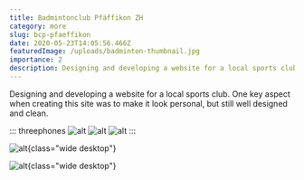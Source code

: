 ```yaml
---
title: Badmintonclub Pfäffikon ZH
category: more
slug: bcp-pfaeffikon
date: 2020-05-23T14:05:56.466Z
featuredImage: /uploads/badminton-thumbnail.jpg
importance: 2
description: Designing and developing a website for a local sports club.
---
```

Designing and developing a website for a local sports club. One key aspect when creating this site was to make it look personal, but still well designed and clean.


::: threephones 
![alt](/uploads/bcp_mobile_home.png)
![alt](/uploads/bcp_mobile_posts.jpg)
![alt](/uploads/bcp_mobile_gallery.jpg)
:::

![alt](/uploads/bcp_site_home.jpg){class="wide desktop"}

![alt](/uploads/bcp_blog_post.jpg){class="wide desktop"}
